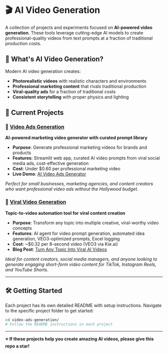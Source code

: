 # 🎬 AI Video Generation

A collection of projects and experiments focused on **AI-powered video generation**. These tools leverage cutting-edge AI models to create professional-quality videos from text prompts at a fraction of traditional production costs.

## 🚀 What's AI Video Generation?

Modern AI video generation creates:
- **Photorealistic videos** with realistic characters and environments
- **Professional marketing content** that rivals traditional production
- **Viral-quality ads** for a fraction of traditional costs
- **Consistent storytelling** with proper physics and lighting

## 📁 Current Projects

### 🎯 [Video Ads Generation](./video-ads-generation/README.md)
**AI-powered marketing video generator with curated prompt library**

- **Purpose**: Generate professional marketing videos for brands and products
- **Features**: Streamlit web app, curated AI video prompts from viral social media ads, cost-effective generation
- **Cost**: Under $0.60 per professional marketing video
- **Live Demo**: [AI Video Ads Generator](https://veo3-ads-generator.streamlit.app/)

*Perfect for small businesses, marketing agencies, and content creators who want professional video ads without the Hollywood budget.*

### 🚀 [Viral Video Generation](./viral-video-generation/README.md)
**Topic-to-video automation tool for viral content creation**

- **Purpose**: Transform any topic into multiple creative, viral-worthy video concepts
- **Features**: AI agent for video prompt generation, automated idea generation, VEO3-optimized prompts, Excel logging
- **Cost**: ~$0.32 per 8-second video (VEO3 via Kie.ai)
- **Blog Post**: [Turn Any Topic Into Viral AI Videos](https://dev.to/kaymen99/turn-any-topic-into-viral-ai-videos-using-googles-veo3-model-c03)

*Ideal for content creators, social media managers, and anyone looking to generate engaging short-form video content for TikTok, Instagram Reels, and YouTube Shorts.*

---

## 🛠️ Getting Started

Each project has its own detailed README with setup instructions. Navigate to the specific project folder to get started:

```bash
cd video-ads-generation/
# Follow the README instructions in each project
```

---

**⭐ If these projects help you create amazing AI videos, please give this repo a star!**